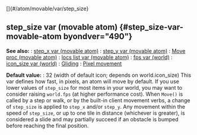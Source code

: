 []{#/atom/movable/var/step_size}
## step_size var (movable atom) {#step_size-var-movable-atom byondver="490"}
**See also:**
:   [step_x var (movable atom)](#/atom/movable/var/step_x)
:   [step_y var (movable atom)](#/atom/movable/var/step_y)
:   [Move proc (movable atom)](#/atom/movable/proc/Move)
:   [locs list var (movable atom)](#/atom/movable/var/locs)
:   [fps var (world)](#/world/var/fps)
:   [icon_size var (world)](#/world/var/icon_size)
:   [Gliding](#/%7Bnotes%7D/gliding)
:   [Pixel movement](#/%7Bnotes%7D/pixel-movement)
<!-- -->
**Default value:**
:   32 (width of default icon; depends on world.icon_size)
This var defines how fast, in pixels, an atom will move by default. If
you use lower values of `step_size` for most items in your world, you
may want to consider raising `world.fps` (at higher performance cost).
When `Move()` is called by a step or walk, or by the built-in client
movement verbs, a change of `step_size` is applied to `step_x` and/or
`step_y`. Any movement within the speed of `step_size`, or up to one
tile in distance (whichever is greater), is considered a slide and may
partially succeed if an obstacle is bumped before reaching the final
position.